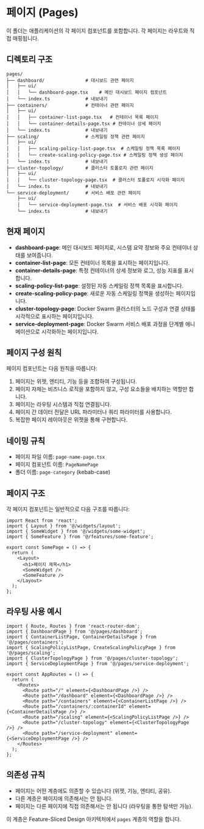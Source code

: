 # 페이지 (Pages)

이 폴더는 애플리케이션의 각 페이지 컴포넌트를 포함합니다. 각 페이지는 라우트와 직접 매핑됩니다.

## 디렉토리 구조

```
pages/
├── dashboard/               # 대시보드 관련 페이지
│   ├── ui/
│   │   └── dashboard-page.tsx    # 메인 대시보드 페이지 컴포넌트
│   └── index.ts             # 내보내기
├── containers/              # 컨테이너 관련 페이지
│   ├── ui/
│   │   ├── container-list-page.tsx   # 컨테이너 목록 페이지
│   │   └── container-details-page.tsx # 컨테이너 상세 페이지
│   └── index.ts             # 내보내기
├── scaling/                 # 스케일링 정책 관련 페이지
│   ├── ui/
│   │   ├── scaling-policy-list-page.tsx  # 스케일링 정책 목록 페이지
│   │   └── create-scaling-policy-page.tsx # 스케일링 정책 생성 페이지
│   └── index.ts             # 내보내기
├── cluster-topology/        # 클러스터 토폴로지 관련 페이지
│   ├── ui/
│   │   └── cluster-topology-page.tsx  # 클러스터 토폴로지 시각화 페이지
│   └── index.ts             # 내보내기
└── service-deployment/      # 서비스 배포 관련 페이지
    ├── ui/
    │   └── service-deployment-page.tsx  # 서비스 배포 시각화 페이지
    └── index.ts             # 내보내기
```

## 현재 페이지

- **dashboard-page**: 메인 대시보드 페이지로, 시스템 요약 정보와 주요 컨테이너 상태를 보여줍니다.
- **container-list-page**: 모든 컨테이너 목록을 표시하는 페이지입니다.
- **container-details-page**: 특정 컨테이너의 상세 정보와 로그, 성능 지표를 표시합니다.
- **scaling-policy-list-page**: 설정된 자동 스케일링 정책 목록을 표시합니다.
- **create-scaling-policy-page**: 새로운 자동 스케일링 정책을 생성하는 페이지입니다.
- **cluster-topology-page**: Docker Swarm 클러스터의 노드 구성과 연결 상태를 시각적으로 표시하는 페이지입니다.
- **service-deployment-page**: Docker Swarm 서비스 배포 과정을 단계별 애니메이션으로 시각화하는 페이지입니다.

## 페이지 구성 원칙

페이지 컴포넌트는 다음 원칙을 따릅니다:

1. 페이지는 위젯, 엔티티, 기능 등을 조합하여 구성됩니다.
2. 페이지 자체는 비즈니스 로직을 포함하지 않고, 구성 요소들을 배치하는 역할만 합니다.
3. 페이지는 라우팅 시스템과 직접 연결됩니다.
4. 페이지 간 데이터 전달은 URL 파라미터나 쿼리 파라미터를 사용합니다.
5. 복잡한 페이지 레이아웃은 위젯을 통해 구현합니다.

## 네이밍 규칙

- 페이지 파일 이름: `page-name-page.tsx`
- 페이지 컴포넌트 이름: `PageNamePage`
- 폴더 이름: `page-category` (kebab-case)

## 페이지 구조

각 페이지 컴포넌트는 일반적으로 다음 구조를 따릅니다:

```tsx
import React from 'react';
import { Layout } from '@/widgets/layout';
import { SomeWidget } from '@/widgets/some-widget';
import { SomeFeature } from '@/features/some-feature';

export const SomePage = () => {
  return (
    <Layout>
      <h1>페이지 제목</h1>
      <SomeWidget />
      <SomeFeature />
    </Layout>
  );
};
```

## 라우팅 사용 예시

```tsx
import { Route, Routes } from 'react-router-dom';
import { DashboardPage } from '@/pages/dashboard';
import { ContainerListPage, ContainerDetailsPage } from '@/pages/containers';
import { ScalingPolicyListPage, CreateScalingPolicyPage } from '@/pages/scaling';
import { ClusterTopologyPage } from '@/pages/cluster-topology';
import { ServiceDeploymentPage } from '@/pages/service-deployment';

export const AppRoutes = () => {
  return (
    <Routes>
      <Route path="/" element={<DashboardPage />} />
      <Route path="/dashboard" element={<DashboardPage />} />
      <Route path="/containers" element={<ContainerListPage />} />
      <Route path="/containers/:containerId" element={<ContainerDetailsPage />} />
      <Route path="/scaling" element={<ScalingPolicyListPage />} />
      <Route path="/cluster-topology" element={<ClusterTopologyPage />} />
      <Route path="/service-deployment" element={<ServiceDeploymentPage />} />
    </Routes>
  );
};
```

## 의존성 규칙

- 페이지는 어떤 계층에도 의존할 수 있습니다 (위젯, 기능, 엔티티, 공유).
- 다른 계층은 페이지에 의존해서는 안 됩니다.
- 페이지는 다른 페이지에 직접 의존해서는 안 됩니다 (라우팅을 통한 탐색만 가능).

이 계층은 Feature-Sliced Design 아키텍처에서 `pages` 계층의 역할을 합니다. 